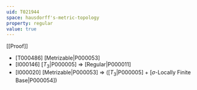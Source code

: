 ```yaml
---
uid: T021944
space: hausdorff's-metric-topology
property: regular
value: true
---
```

[[Proof]]

* [T000486] [Metrizable|P000053]
* [I000146] [$T_3$|P000005] => [Regular|P000011]
* [I000020] [Metrizable|P000053] => ([$T_3$|P000005] + [$\sigma$-Locally Finite Base|P000054])

